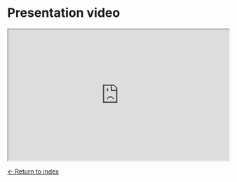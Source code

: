 # Presentation video

 <iframe width="100%" height="300px"
src="https://www.youtube.com/embed/tgbNymZ7vqY">
</iframe>

[<- Return to index](../README.md)
